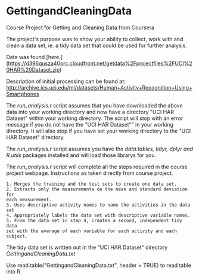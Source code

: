 GettingandCleaningData
======================

Course Project for Getting and Cleaning Data from Coursera
  
  
The project's purpose was to show your ability to collect, work with and clean a data set, ie. a tidy data set that could be used for further analysis.

Data was found [here.]
(https://d396qusza40orc.cloudfront.net/getdata%2Fprojectfiles%2FUCI%20HAR%20Dataset.zip) 
  
Description of initial processing can be found at:
http://archive.ics.uci.edu/ml/datasets/Human+Activity+Recognition+Using+Smartphones
  
The *run_analysis.r* script assumes that you have downloaded the above data into your working directory and now have a directory "UCI HAR Dataset" within your working directory.  The script will stop with an error message if you do not have the "UCI HAR Dataset"" in your working directory.  It will also stop if you have set your working directory to the "UCI HAR Dataset" directory.
  
The *run_analysis.r* script assumes you have the *data.tables, tidyr, dplyr and R.utils* packages installed and will load those librarys for you.
  
The *run_analysis.r* script will complete all the steps required in the course project webpage.  Instructions as taken directly from course project.
  
    1. Merges the training and the test sets to create one data set.
    2. Extracts only the measurements on the mean and standard deviation for
    each measurement. 
    3. Uses descriptive activity names to name the activities in the data set
    4. Appropriately labels the data set with descriptive variable names. 
    5. From the data set in step 4, creates a second, independent tidy data 
    set with the average of each variable for each activity and each subject. 
    
The tidy data set is written out in the "UCI HAR Dataset" directory *GettingandCleaningData.txt*  

Use read.table("GettingandCleaningData.txt", header = TRUE) to read table into R.



